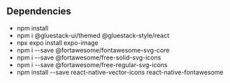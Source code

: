 ## Dependencies

- npm install
- npm i @gluestack-ui/themed @gluestack-style/react
- npx expo install expo-image
- npm i --save @fortawesome/fontawesome-svg-core
- npm i --save @fortawesome/free-solid-svg-icons
- npm i --save @fortawesome/free-regular-svg-icons
- npm install --save react-native-vector-icons react-native-fontawesome
